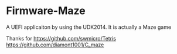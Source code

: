 # Firmware-Maze
A UEFI applicaiton by using the UDK2014.
It is actually a Maze game

Thanks for 
https://github.com/swmicro/Tetris
https://github.com/diamont1001/C_maze
